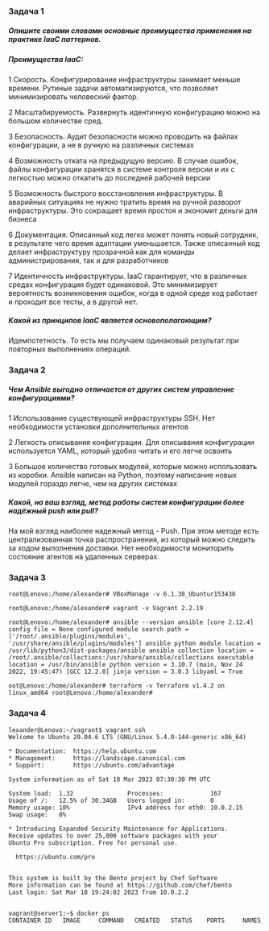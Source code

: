 ### Задача 1

##### Опишите своими словами основные преимущества применения на практике IaaC паттернов.

##### Преимущества IaaC:

1 Скорость. Конфигурирование инфраструктуры занимает меньше времени. Рутиные задачи автоматизируются, что позволяет минимизировать человеский фактор.

2 Масштабируемость. Развернуть идентичную конфигурацию можно на большом количестве сред.

3 Безопасность. Аудит безопасности можно проводить на файлах конфигурации, а не в ручную на различных системах

4 Возможность отката на предыдущую версию. В случае ошибок, файлы конфигурации хранятся в системе контроля версии и их с легкостью можно откатить до последней рабочей версии

5 Возможность быстрого восстановления инфраструктуры. В аварийных ситуациях не нужно тратить время на ручной разворот инфраструктуры. Это сокращает время простоя и экономит деньги для бизнеса

6 Документация. Описанный код легко может понять новый сотрудник, в результате чего время адаптации уменьшается. Также описанный код делает инфраструктуру прозрачной как для команды администрирования, так и для разработчиков

7 Идентичность инфраструктуры. IaaC гарантирует, что в различных средах конфигурация будет одинаковой. Это минимизирует вероятность возникновения ошибок, когда в одной среде код работает и проходит все тесты, а в другой нет.

##### Какой из принципов IaaC является основополагающим?

Идемпотетность. То есть мы получаем одинаковый результат при повторных выполнениях операций.

### Задача 2

##### Чем Ansible выгодно отличается от других систем управление конфигурациями?

1 Использование существующей инфраструктуры SSH. Нет необходимости установки дополнительных агентов

2 Легкость описывания конфигурации. Для описывания конфигурации используется YAML, который удобно читать и его легче освоить

3 Большое количество готовых модулей, которые можно использовать из коробки. Ansible написан на Python, поэтому написание новых модулей гораздо легче, чем на других системах

##### Какой, на ваш взгляд, метод работы систем конфигурации более надёжный push или pull?

На мой взгляд наиболее надежный метод - Push. При этом методе есть централизованная точка распространения, из который можно следить за ходом выполнения доставки. Нет необходимости мониторить состояние агентов на удаленных серверах.

### Задача 3

`root@Lenovo:/home/alexander# VBoxManage -v 6.1.38_Ubuntur153438`

`root@Lenovo:/home/alexander# vagrant -v Vagrant 2.2.19`

`root@Lenovo:/home/alexander# ansible --version ansible [core 2.12.4] config file = None configured module search path = ['/root/.ansible/plugins/modules', '/usr/share/ansible/plugins/modules'] ansible python module location = /usr/lib/python3/dist-packages/ansible ansible collection location = /root/.ansible/collections:/usr/share/ansible/collections executable location = /usr/bin/ansible python version = 3.10.7 (main, Nov 24 2022, 19:45:47) [GCC 12.2.0] jinja version = 3.0.3 libyaml = True`

`oot@Lenovo:/home/alexander# terraform -v Terraform v1.4.2 on linux_amd64 root@Lenovo:/home/alexander#`

### Задача 4

    lexander@Lenovo:~/vagrant$ vagrant ssh
    Welcome to Ubuntu 20.04.6 LTS (GNU/Linux 5.4.0-144-generic x86_64)

    * Documentation:  https://help.ubuntu.com
    * Management:     https://landscape.canonical.com
    * Support:        https://ubuntu.com/advantage

    System information as of Sat 18 Mar 2023 07:30:30 PM UTC

    System load:  1.32               Processes:             167
    Usage of /:   12.5% of 30.34GB   Users logged in:       0
    Memory usage: 10%                IPv4 address for eth0: 10.0.2.15
    Swap usage:   0%

    * Introducing Expanded Security Maintenance for Applications.
    Receive updates to over 25,000 software packages with your
    Ubuntu Pro subscription. Free for personal use.

      https://ubuntu.com/pro


    This system is built by the Bento project by Chef Software
    More information can be found at https://github.com/chef/bento
    Last login: Sat Mar 18 19:24:02 2023 from 10.0.2.2


    vagrant@server1:~$ docker ps
    CONTAINER ID   IMAGE     COMMAND   CREATED   STATUS    PORTS     NAMES
